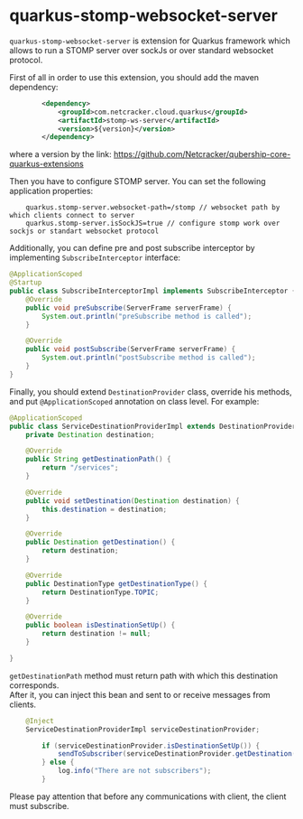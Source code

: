 # quarkus-stomp-websocket-server

`quarkus-stomp-websocket-server` is extension for Quarkus framework which allows to run a STOMP server over sockJs or over standard websocket protocol. 

First of all in order to use this extension, you should add the maven dependency:

```xml
        <dependency>
            <groupId>com.netcracker.cloud.quarkus</groupId>
            <artifactId>stomp-ws-server</artifactId>
            <version>${version}</version>
        </dependency>
``` 
where a version by the link: https://github.com/Netcracker/qubership-core-quarkus-extensions

Then you have to configure STOMP server. You can set the following application properties:
```text
    quarkus.stomp-server.websocket-path=/stomp // websocket path by which clients connect to server
    quarkus.stomp-server.isSockJS=true // configure stomp work over sockjs or standart websocket protocol  
``` 
Additionally, you can define pre and post subscribe interceptor by implementing `SubscribeInterceptor` interface:

```java
@ApplicationScoped
@Startup
public class SubscribeInterceptorImpl implements SubscribeInterceptor {
    @Override
    public void preSubscribe(ServerFrame serverFrame) {
        System.out.println("preSubscribe method is called");
    }

    @Override
    public void postSubscribe(ServerFrame serverFrame) {
        System.out.println("postSubscribe method is called");
    }
}

``` 

Finally, you should extend `DestinationProvider` class, override his methods, and put `@ApplicationScoped` annotation on class level.
For example:  
```java
@ApplicationScoped
public class ServiceDestinationProviderImpl extends DestinationProvider {
    private Destination destination;

    @Override
    public String getDestinationPath() {
        return "/services";
    }

    @Override
    public void setDestination(Destination destination) {
        this.destination = destination;
    }

    @Override
    public Destination getDestination() {
        return destination;
    }

    @Override
    public DestinationType getDestinationType() {
        return DestinationType.TOPIC;
    }

    @Override
    public boolean isDestinationSetUp() {
        return destination != null;
    }

}
```
`getDestinationPath` method must return path with which this destination corresponds.  
After it, you can inject this bean and sent to or receive messages from clients.  

```java
    @Inject
    ServiceDestinationProviderImpl serviceDestinationProvider;

        if (serviceDestinationProvider.isDestinationSetUp()) {
            sendToSubscriber(serviceDestinationProvider.getDestination(), "message to subscribers");
        } else {
            log.info("There are not subscribers");
        }
```
Please pay attention that before any communications with client, the client must subscribe.
